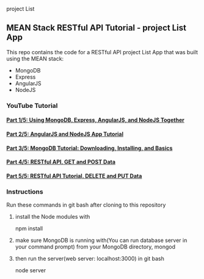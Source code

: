  project List
<h2>MEAN Stack RESTful API Tutorial - project List App</h2>


This repo contains the code for a RESTful API project List App that was built using the MEAN stack:


<ul>
<li>MongoDB</li>
<li>Express</li>
<li>AngularJS</li>
<li>NodeJS</li>
</ul>

<h3>YouTube Tutorial</h3>

<h4><a href="https://www.youtube.com/watch?v=kHV7gOHvNdk">Part 1/5: Using MongoDB, Express, AngularJS, and NodeJS Together</a></h4>

<h4><a href="https://www.youtube.com/watch?v=7F1nLajs4Eo">Part 2/5: AngularJS and NodeJS App Tutorial</a></h4>

<h4><a href="https://www.youtube.com/watch?v=oVIeMfvgTz8">Part 3/5: MongoDB Tutorial: Downloading, Installing, and Basics</a></h4>

<h4><a href="https://www.youtube.com/watch?v=iFsYJG3fGro">Part 4/5: RESTful API, GET and POST Data</a></h4>

<h4><a href="https://www.youtube.com/watch?v=06_SIzYXgqQ">Part 5/5: RESTful API Tutorial, DELETE and PUT Data</a></h4>

<h3>Instructions</h3>

Run these commands in git bash after cloning to this repository
1. install the Node modules with

    npm install

2. make sure MongoDB is running with(You can run database server in your command prompt)
    from your MongoDB directory,
    mongod

3. then run the server(web server: localhost:3000)  in git bash

   node server
